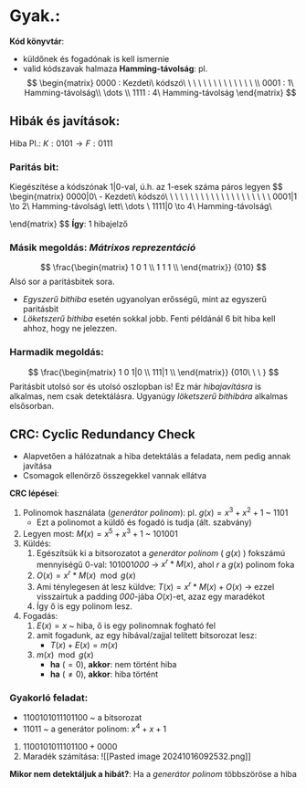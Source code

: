 # Gyak.:
**Kód könyvtár**:
- küldőnek és fogadónak is kell ismernie
- valid kódszavak halmaza
**Hamming-távolság**: 
pl. 
$$
\begin{matrix}
0000 : Kezdeti\ kódszó\ \ \ \ \ \ \ \ \ \ \ \ \ \ \\
0001 : 1\ Hamming-távolság\\ 
\dots \\
1111 : 4\ Hamming-távolság
\end{matrix}
$$
## Hibák és javítások: 
Hiba Pl.: $K: 0101 \to F:0111$ 
### Paritás bit:
Kiegészítése a kódszónak 1|0-val, ú.h. az 1-esek száma páros legyen
$$
\begin{matrix}
0000|0\ - Kezdeti\ kódszó\  \ \ \ \ \ \ \ \ \ \ \ \ \ \ \ \ \ \ \  \\ 
0001|1 \to 2\ Hamming-távolság\ lett\\
\dots \\
1111|0 \to 4\ Hamming-távolság\\

\end{matrix}
$$
**Így**: 1 hibajelző

### Másik megoldás: *Mátrixos reprezentáció*
$$
\frac{\begin{matrix}
1 0 1 \\
1 1 1 \\
\end{matrix}}
{010}  
$$
Alsó sor a paritásbitek sora.
- *Egyszerű bithiba* esetén ugyanolyan erősségű, mint az egyszerű paritásbit
- *Löketszerű bithiba* esetén sokkal jobb. Fenti példánál 6 bit hiba kell ahhoz, hogy ne jelezzen.

### Harmadik megoldás:
$$
\frac{\begin{matrix}
1 0 1|0 \\
111|1 \\
\end{matrix}}
{010\ \ \ }
$$
Paritásbit utolsó sor és utolsó oszlopban is!
Ez már *hibajavításra* is alkalmas, nem csak detektálásra.
Ugyanúgy *löketszerű bithibára* alkalmas elsősorban.

## CRC: Cyclic Redundancy Check
- Alapvetően a hálózatnak a hiba detektálás a feladata, nem pedig annak javítása
- Csomagok ellenörző összegekkel vannak ellátva

**CRC lépései**: 
1. Polinomok használata (*generátor polinom*): pl. $g(x) = x^3 + x^2 + 1$ ~ $1101$ 
	-  Ezt a polinomot a küldő és fogadó is tudja (ált. szabvány)
2. Legyen most: $M(x) = x^5 + x^3 + 1$ ~ 101001
3. Küldés: 
	1. Egészítsük ki a bitsorozatot a *generátor polinom* ( $g(x)$ ) fokszámú mennyiségű 0-val: 101001*000* -> $x^r * M(x)$, ahol $r$ a $g(x)$ polinom foka
	2. $O(x) = x^r * M(x) \mod g(x)$ 
	3. Ami ténylegesen át lesz küldve: $T(x) = x^r * M(x) + O(x)$ -> ezzel visszaírtuk a padding *000*-jába $O(x)$-et, azaz egy maradékot
	4. Így ő is egy polinom lesz.
4. Fogadás:
	1. $E(x) = x$ ~ hiba, ő is egy polinomnak fogható fel
	2. amit fogadunk, az egy hibával/zajjal telített bitsorozat lesz:
		- $T(x) + E(x) = m(x)$ 
	3. $m(x)\mod g(x)$ 
		- **ha** ($= 0$), **akkor**: nem történt hiba
		- **ha** ($\neq 0$), **akkor**: hiba történt

### Gyakorló feladat:
- $1100101011101100$ ~ a bitsorozat
- $11011$ ~ a generátor polinom: $x^4+ x + 1$ 

1. $1100101011101100+  0000$
2. Maradék számítása:  ![[Pasted image 20241016092532.png]]

**Mikor nem detektáljuk a hibát?**: Ha a *generátor polinom* többszöröse a hiba
